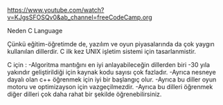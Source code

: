 https://www.youtube.com/watch?v=KJgsSFOSQv0&ab_channel=freeCodeCamp.org


Neden C Language

Çünkü eğitim-öğretimde de, yazılım ve oyun piyasalarında da çok yaygın kullanılan dillerdir. C ilk kez UNIX işletim sistemi için tasarlanmistir. 

C  için :
-Algoritma mantığını en iyi anlayabileceğin dillerden biri
-30 yıla yakındır geliştirildiği için kaynak kodu sayısı çok fazladır.
-Ayrıca nesneye dayalı olan c++ öğrenmek için iyi bir başlangıç olur.
-Ayrıca bu diller oyun motoru ve optimizayson için vazgeçilmezdir.
-Ayrıca bu dilleri öğrenmek diğer dilleri çok daha rahat bir şekilde öğrenebilirsiniz.
